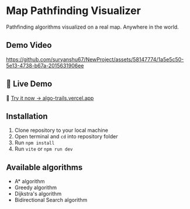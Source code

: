<h1>Map Pathfinding Visualizer</h1>
<p>Pathfinding algorithms visualized on a real map. Anywhere in the world.</p>





##  Demo Video

https://github.com/suryanshu67/NewProject/assets/58147774/1a5e5c50-5e13-4738-b67a-2015631906ee



## 🚀 Live Demo

🔗 [Try it now → algo-trails.vercel.app](https://algo-trails.vercel.app)



## Installation
1. Clone repository to your local machine
2. Open terminal and `cd` into repository folder
3. Run `npm install`
4. Run `vite` or `npm run dev`

## Available algorithms 
- A* algorithm
- Greedy algorithm
- Dijkstra's algorithm
- Bidirectional Search algorithm
